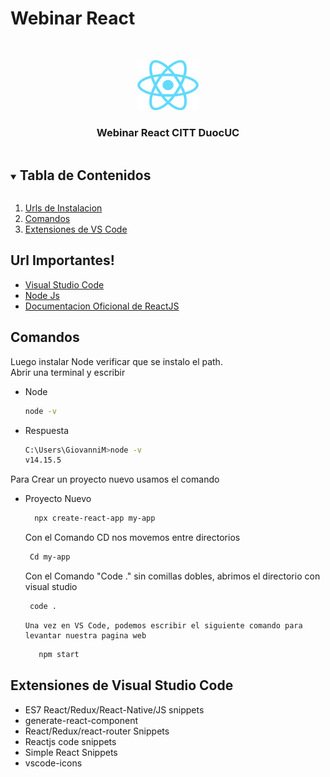 # Webinar React

<!-- PROJECT LOGO -->
<br />
<p align="center">
  <a href="">
    <img src="./img/reactlogo.png" alt="Logo" width="100" height="80">
  </a>

  <h3 align="center">Webinar React CITT DuocUC</h3>


<details open="open">
  <summary><h2 style="display: inline-block">Tabla de Contenidos</h2></summary>
  <ol>
    <li><a href="#instalacion">Urls de Instalacion</a></li>
    <li><a href="#Comandos">Comandos</a></li>
    <li><a href="#extensiones">Extensiones de VS Code</a></li>
  </ol>
</details>



## Url Importantes!

* [Visual Studio Code](https://code.visualstudio.com/download)
* [Node Js](https://nodejs.org/es/)
* [Documentacion Oficional de ReactJS](https://es.reactjs.org/)



## Comandos 

Luego instalar Node verificar que se instalo el path.
</br>
Abrir una terminal y escribir
* Node
  ```sh
  node -v
  ```
* Respuesta
  ```sh
  C:\Users\GiovanniM>node -v 
  v14.15.5
  ```

Para Crear un proyecto nuevo usamos el comando
* Proyecto Nuevo
  ```sh
    npx create-react-app my-app
  ```
  Con el Comando CD nos movemos entre directorios
   ```sh
    Cd my-app
  ```
    Con el Comando "Code ." sin comillas dobles, abrimos el directorio con visual studio
   ```sh
    code .
  ```
      Una vez en VS Code, podemos escribir el siguiente comando para levantar nuestra pagina web
   ```sh
      npm start
  ```


## Extensiones de Visual Studio Code
* ES7 React/Redux/React-Native/JS snippets
* generate-react-component
* React/Redux/react-router Snippets
* Reactjs code snippets
* Simple React Snippets
* vscode-icons






